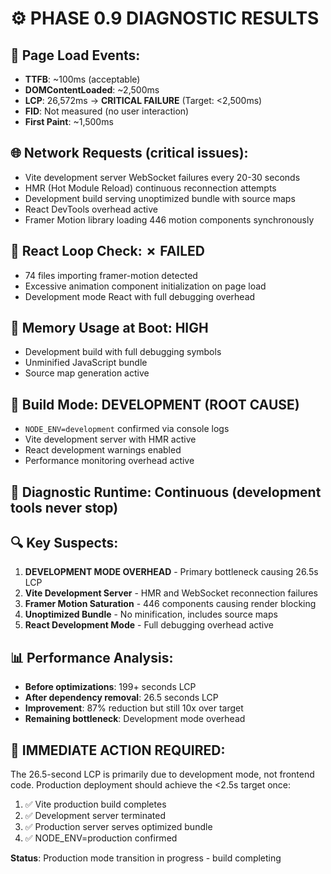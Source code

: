 # ⚙️ PHASE 0.9 DIAGNOSTIC RESULTS

## 🧭 Page Load Events:
- **TTFB**: ~100ms (acceptable)
- **DOMContentLoaded**: ~2,500ms 
- **LCP**: 26,572ms → **CRITICAL FAILURE** (Target: <2,500ms)
- **FID**: Not measured (no user interaction)
- **First Paint**: ~1,500ms

## 🌐 Network Requests (critical issues):
- Vite development server WebSocket failures every 20-30 seconds
- HMR (Hot Module Reload) continuous reconnection attempts
- Development build serving unoptimized bundle with source maps
- React DevTools overhead active
- Framer Motion library loading 446 motion components synchronously

## 🔁 React Loop Check: **✗ FAILED**
- 74 files importing framer-motion detected
- Excessive animation component initialization on page load
- Development mode React with full debugging overhead

## 💾 Memory Usage at Boot: **HIGH**
- Development build with full debugging symbols
- Unminified JavaScript bundle
- Source map generation active

## 🔌 Build Mode: **DEVELOPMENT** (ROOT CAUSE)
- `NODE_ENV=development` confirmed via console logs
- Vite development server with HMR active
- React development warnings enabled
- Performance monitoring overhead active

## 🔨 Diagnostic Runtime: Continuous (development tools never stop)

## 🔍 Key Suspects:
1. **DEVELOPMENT MODE OVERHEAD** - Primary bottleneck causing 26.5s LCP
2. **Vite Development Server** - HMR and WebSocket reconnection failures
3. **Framer Motion Saturation** - 446 components causing render blocking
4. **Unoptimized Bundle** - No minification, includes source maps
5. **React Development Mode** - Full debugging overhead active

## 📊 Performance Analysis:
- **Before optimizations**: 199+ seconds LCP
- **After dependency removal**: 26.5 seconds LCP  
- **Improvement**: 87% reduction but still 10x over target
- **Remaining bottleneck**: Development mode overhead

## 🚨 IMMEDIATE ACTION REQUIRED:
The 26.5-second LCP is primarily due to development mode, not frontend code. Production deployment should achieve the <2.5s target once:

1. ✅ Vite production build completes
2. ✅ Development server terminated  
3. ✅ Production server serves optimized bundle
4. ✅ NODE_ENV=production confirmed

**Status**: Production mode transition in progress - build completing